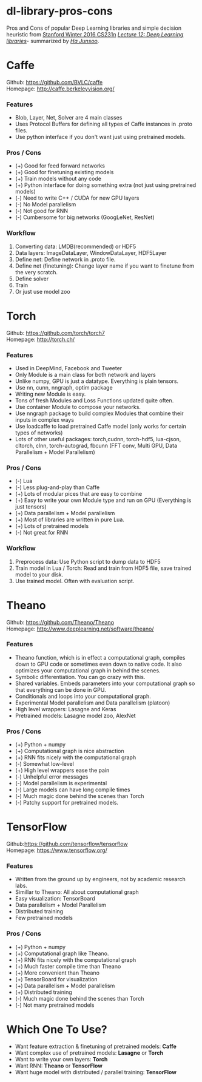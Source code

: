 # dl-library-pros-cons
Pros and Cons of popular Deep Learning libraries and simple decision heuristic from [Stanford Winter 2016 CS231n](http://cs231n.github.io/) *[Lecture 12: Deep Learning libraries](https://www.youtube.com/watch?v=XgFlBsl0Lq4&index=11&list=PLlJy-eBtNFt6EuMxFYRiNRS07MCWN5UIA)*- summarized by [*Ha Junsoo*](https://github.com/kuc2477).


# Caffe
Github: https://github.com/BVLC/caffe  
Homepage: http://caffe.berkeleyvision.org/

### Features
- Blob, Layer, Net, Solver are 4 main classes
- Uses Protocol Buffers for defining all types of Caffe instances in .proto files.
- Use python interface if you don't want just using pretrained models.

### Pros / Cons
- (+) Good for feed forward networks
- (+) Good for finetuning existing models
- (+) Train models without any code
- (+) Python interface for doing something extra (not just using pretrained models)
- (-) Need to write C++ / CUDA for new GPU layers
- (-) No Model parallelism
- (-) Not good for RNN
- (-) Cumbersome for big networks (GoogLeNet, ResNet)

### Workflow
1. Converting data: LMDB(recommended) or HDF5
2. Data layers: ImageDataLayer, WindowDataLayer, HDF5Layer
3. Define net: Define network in .proto file.
4. Define net (finetuning): Change layer name if you want to finetune from the very scratch.
5. Define solver
6. Train
7. Or just use model zoo


# Torch
Github: https://github.com/torch/torch7  
Homepage: http://torch.ch/

### Features
- Used in DeepMind, Facebook and Tweeter
- Only Module is a main class for both network and layers
- Unlike numpy, GPU is just a datatype. Everything is plain tensors.
- Use nn, cunn, nngraph, optim package
- Writing new Module is easy.
- Tons of fresh Modules and Loss Functions updated quite often.
- Use container Module to compose your networks.
- Use nngraph package to build complex Modules that combine their inputs in complex ways
- Use loadcaffe to load pretrained Caffe model (only works for certain types of networks) 
- Lots of other useful packages: torch,cudnn, torch-hdf5, lua-cjson, cltorch, clnn, torch-autograd, fbcunn (FFT conv, Multi GPU, Data Parallelism + Model Parallelism)

### Pros / Cons
- (-) Lua
- (-) Less plug-and-play than Caffe
- (+) Lots of modular pices that are easy to combine
- (+) Easy to write your own Module type and run on GPU (Everything is just tensors)
- (+) Data parallelism + Model parallelism
- (+) Most of libraries are written in pure Lua.
- (+) Lots of pretrained models
- (-) Not great for RNN

### Workflow
1. Preprocess data: Use Python script to dump data to HDF5
2. Train model in Lua / Torch: Read and train from HDF5 file, save trained model to your disk.
3. Use trained model. Often with evaluation script.


# Theano  
Github: https://github.com/Theano/Theano  
Homepage: http://www.deeplearning.net/software/theano/

### Features
- Theano function, which is in effect a computational graph, compiles down to GPU code or sometimes even down to native code. It also optimizes your computational graph in behind the scenes.
- Symbolic differentiation. You can go crazy with this.
- Shared variables. Embeds parameters into your computational graph so that everything can be done in GPU.
- Conditionals and loops into your computational graph.
- Experimental Model parallelism and Data parallelism (platoon)
- High level wrappers: Lasagne and Keras
- Pretrained models: Lasagne model zoo, AlexNet

### Pros / Cons
- (+) Python + numpy
- (+) Computational graph is nice abstraction
- (+) RNN fits nicely with the computational graph
- (-) Somewhat low-level
- (+) High level wrappers ease the pain
- (-) Unhelpful error messages
- (-) Model parallelism is experimental
- (-) Large models can have long compile times
- (-) Much magic done behind the scenes than Torch
- (-) Patchy support for pretrained models.


# TensorFlow
Github:https://github.com/tensorflow/tensorflow  
Homepage: https://www.tensorflow.org/ 

### Features
- Written from the ground up by engineers, not by academic research labs.
- Simillar to Theano: All about computational graph
- Easy visualization: TensorBoard
- Data parallelism + Model Parallelism
- Distributed training
- Few pretrained models

### Pros / Cons
- (+) Python + numpy
- (+) Computational graph like Theano.
- (+) RNN fits nicely with the computational graph
- (+) Much faster compile time than Theano
- (+) More convenient than Theano
- (+) TensorBoard for visualization
- (+) Data parallelism + Model parallelism
- (+) Distributed training
- (-) Much magic done behind the scenes than Torch
- (-) Not many pretrained models

# Which One To Use?
- Want feature extraction & finetuning of pretrained models: **Caffe**
- Want complex use of pretrained models: **Lasagne** or **Torch**
- Want to write your own layers: **Torch**
- Want RNN: **Theano** or **TensorFlow**
- Want huge model with distributed / parallel training: **TensorFlow**
